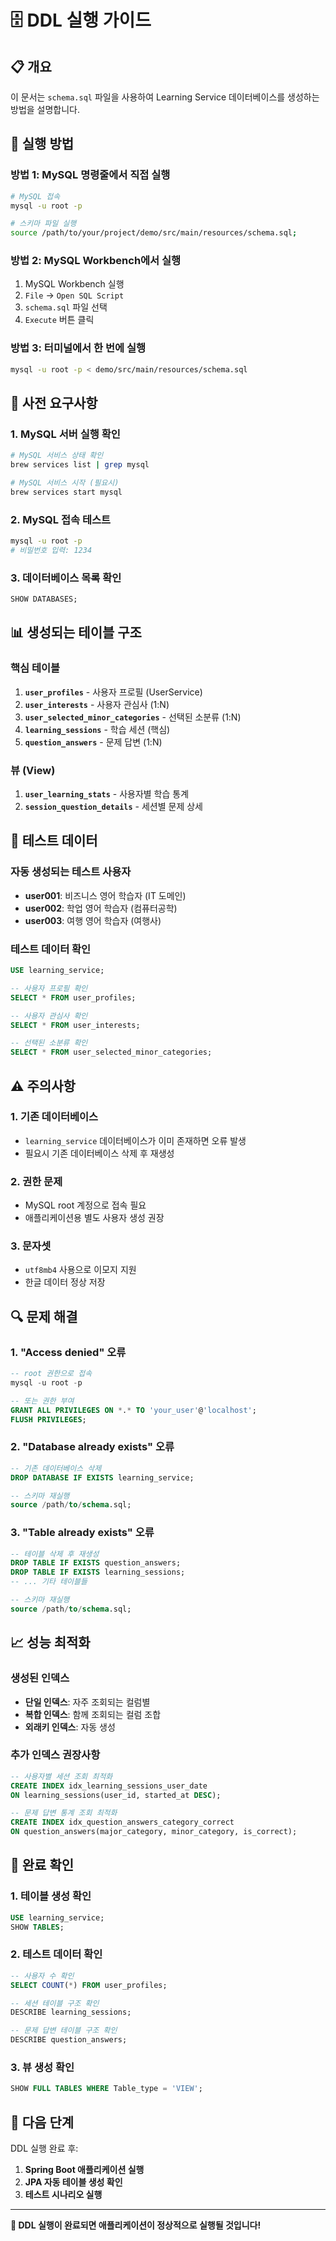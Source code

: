 # 🗄️ DDL 실행 가이드

## 📋 **개요**
이 문서는 `schema.sql` 파일을 사용하여 Learning Service 데이터베이스를 생성하는 방법을 설명합니다.

## 🚀 **실행 방법**

### **방법 1: MySQL 명령줄에서 직접 실행**
```bash
# MySQL 접속
mysql -u root -p

# 스키마 파일 실행
source /path/to/your/project/demo/src/main/resources/schema.sql;
```

### **방법 2: MySQL Workbench에서 실행**
1. MySQL Workbench 실행
2. `File` → `Open SQL Script`
3. `schema.sql` 파일 선택
4. `Execute` 버튼 클릭

### **방법 3: 터미널에서 한 번에 실행**
```bash
mysql -u root -p < demo/src/main/resources/schema.sql
```

## 🔧 **사전 요구사항**

### **1. MySQL 서버 실행 확인**
```bash
# MySQL 서비스 상태 확인
brew services list | grep mysql

# MySQL 서비스 시작 (필요시)
brew services start mysql
```

### **2. MySQL 접속 테스트**
```bash
mysql -u root -p
# 비밀번호 입력: 1234
```

### **3. 데이터베이스 목록 확인**
```sql
SHOW DATABASES;
```

## 📊 **생성되는 테이블 구조**

### **핵심 테이블**
1. **`user_profiles`** - 사용자 프로필 (UserService)
2. **`user_interests`** - 사용자 관심사 (1:N)
3. **`user_selected_minor_categories`** - 선택된 소분류 (1:N)
4. **`learning_sessions`** - 학습 세션 (핵심)
5. **`question_answers`** - 문제 답변 (1:N)

### **뷰 (View)**
1. **`user_learning_stats`** - 사용자별 학습 통계
2. **`session_question_details`** - 세션별 문제 상세

## 🎯 **테스트 데이터**

### **자동 생성되는 테스트 사용자**
- **user001**: 비즈니스 영어 학습자 (IT 도메인)
- **user002**: 학업 영어 학습자 (컴퓨터공학)
- **user003**: 여행 영어 학습자 (여행사)

### **테스트 데이터 확인**
```sql
USE learning_service;

-- 사용자 프로필 확인
SELECT * FROM user_profiles;

-- 사용자 관심사 확인
SELECT * FROM user_interests;

-- 선택된 소분류 확인
SELECT * FROM user_selected_minor_categories;
```

## ⚠️ **주의사항**

### **1. 기존 데이터베이스**
- `learning_service` 데이터베이스가 이미 존재하면 오류 발생
- 필요시 기존 데이터베이스 삭제 후 재생성

### **2. 권한 문제**
- MySQL root 계정으로 접속 필요
- 애플리케이션용 별도 사용자 생성 권장

### **3. 문자셋**
- `utf8mb4` 사용으로 이모지 지원
- 한글 데이터 정상 저장

## 🔍 **문제 해결**

### **1. "Access denied" 오류**
```sql
-- root 권한으로 접속
mysql -u root -p

-- 또는 권한 부여
GRANT ALL PRIVILEGES ON *.* TO 'your_user'@'localhost';
FLUSH PRIVILEGES;
```

### **2. "Database already exists" 오류**
```sql
-- 기존 데이터베이스 삭제
DROP DATABASE IF EXISTS learning_service;

-- 스키마 재실행
source /path/to/schema.sql;
```

### **3. "Table already exists" 오류**
```sql
-- 테이블 삭제 후 재생성
DROP TABLE IF EXISTS question_answers;
DROP TABLE IF EXISTS learning_sessions;
-- ... 기타 테이블들

-- 스키마 재실행
source /path/to/schema.sql;
```

## 📈 **성능 최적화**

### **생성된 인덱스**
- **단일 인덱스**: 자주 조회되는 컬럼별
- **복합 인덱스**: 함께 조회되는 컬럼 조합
- **외래키 인덱스**: 자동 생성

### **추가 인덱스 권장사항**
```sql
-- 사용자별 세션 조회 최적화
CREATE INDEX idx_learning_sessions_user_date 
ON learning_sessions(user_id, started_at DESC);

-- 문제 답변 통계 조회 최적화
CREATE INDEX idx_question_answers_category_correct 
ON question_answers(major_category, minor_category, is_correct);
```

## 🎉 **완료 확인**

### **1. 테이블 생성 확인**
```sql
USE learning_service;
SHOW TABLES;
```

### **2. 테스트 데이터 확인**
```sql
-- 사용자 수 확인
SELECT COUNT(*) FROM user_profiles;

-- 세션 테이블 구조 확인
DESCRIBE learning_sessions;

-- 문제 답변 테이블 구조 확인
DESCRIBE question_answers;
```

### **3. 뷰 생성 확인**
```sql
SHOW FULL TABLES WHERE Table_type = 'VIEW';
```

## 🚀 **다음 단계**

DDL 실행 완료 후:
1. **Spring Boot 애플리케이션 실행**
2. **JPA 자동 테이블 생성 확인**
3. **테스트 시나리오 실행**

---

**🎯 DDL 실행이 완료되면 애플리케이션이 정상적으로 실행될 것입니다!**
